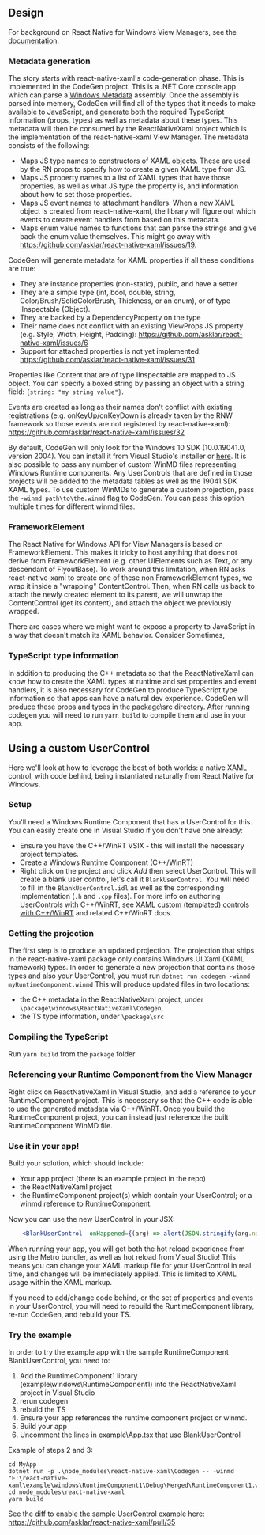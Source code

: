 ## Design
For background on React Native for Windows View Managers, see the [documentation](https://microsoft.github.io/react-native-windows/docs/view-managers).

### Metadata generation
The story starts with react-native-xaml's code-generation phase. This is implemented in the CodeGen project. This is a .NET Core console app which can parse a [Windows Metadata](https://docs.microsoft.com/uwp/winrt-cref/winmd-files) assembly.
Once the assembly is parsed into memory, CodeGen will find all of the types that it needs to make available to JavaScript, and generate both the required TypeScript information (props, types) as well as metadata about these types.
This metadata will then be consumed by the ReactNativeXaml project which is the implementation of the react-native-xaml View Manager. The metadata consists of the following:
- Maps JS type names to constructors of XAML objects. These are used by the RN props to specify how to create a given XAML type from JS.
- Maps JS property names to a list of XAML types that have those properties, as well as what JS type the property is, and information about how to set those properties.
- Maps JS event names to attachment handlers. When a new XAML object is created from react-native-xaml, the library will figure out which events to create event handlers from based on this metadata. 
- Maps enum value names to functions that can parse the strings and give back the enum value themselves. This might go away with https://github.com/asklar/react-native-xaml/issues/19.

CodeGen will generate metadata for XAML properties if all these conditions are true:
- They are instance properties (non-static), public, and have a setter
- They are a simple type (int, bool, double, string, Color/Brush/SolidColorBrush, Thickness, or an enum), or of type IInspectable (Object).
- They are backed by a DependencyProperty on the type
- Their name does not conflict with an existing ViewProps JS property (e.g. Style, Width, Height, Padding): https://github.com/asklar/react-native-xaml/issues/6
- Support for attached properties is not yet implemented: https://github.com/asklar/react-native-xaml/issues/31

Properties like Content that are of type IInspectable are mapped to JS object. You can specify a boxed string by passing an object with a string field: `{string: "my string value"}`.

Events are created as long as their names don't conflict with existing registrations (e.g. onKeyUp/onKeyDown is already taken by the RNW framework so those events are not registered by react-native-xaml): https://github.com/asklar/react-native-xaml/issues/32

By default, CodeGen will only look for the Windows 10 SDK (10.0.19041.0, version 2004). You can install it from Visual Studio's installer or [here](https://developer.microsoft.com/windows/downloads/windows-10-sdk/).
It is also possible to pass any number of custom WinMD files representing Windows Runtime components. Any UserControls that are defined in those projects will be added to the metadata tables as well as the 19041 SDK XAML types.
To use custom WinMDs to generate a custom projection, pass the `-winmd path\to\the.winmd` flag to CodeGen. You can pass this option multiple times for different winmd files.

### FrameworkElement
The React Native for Windows API for View Managers is based on FrameworkElement. 
This makes it tricky to host anything that does not derive from FrameworkElement (e.g. other UIElements such as Text, or any descendant of FlyoutBase). To work around this limitation, when RN asks react-native-xaml to create one of these non FrameworkElement types, we wrap it inside a "wrapping" ContentControl. Then, when RN calls us back to attach the newly created element to its parent, we will unwrap the ContentControl (get its content), and attach the object we previously wrapped.

There are cases where we might want to expose a property to JavaScript in a way that doesn't match its XAML behavior. Consider Sometimes, 

### TypeScript type information
In addition to producing the C++ metadata so that the ReactNativeXaml can know how to create the XAML types at runtime and set properties and event handlers, it is also necessary for CodeGen to produce TypeScript type information so that apps can have a natural dev experience.
CodeGen will produce these props and types in the package\src directory. After running codegen you will need to run `yarn build` to compile them and use in your app.

## Using a custom UserControl
Here we'll look at how to leverage the best of both worlds: a native XAML control, with code behind, being instantiated naturally from React Native for Windows.

### Setup
You'll need a Windows Runtime Component that has a UserControl for this. You can easily create one in Visual Studio if you don't have one already:
- Ensure you have the C++/WinRT VSIX - this will install the necessary project templates.
- Create a Windows Runtime Component (C++/WinRT)
- Right click on the project and click *Add* then select UserControl. This will create a blank user control, let's call it `BlankUserControl`.
You will need to fill in the `BlankUserControl.idl` as well as the corresponding implementation (`.h` and `.cpp` files).
For more info on authoring UserControls with C++/WinRT, see [XAML custom (templated) controls with C++/WinRT](https://docs.microsoft.com/windows/uwp/cpp-and-winrt-apis/xaml-cust-ctrl) and related C++/WinRT docs.

### Getting the projection
The first step is to produce an updated projection. The projection that ships in the react-native-xaml package only contains Windows.UI.Xaml (XAML framework) types.
In order to generate a new projection that contains those types and also your UserControl, you must run `dotnet run codegen -winmd myRuntimeComponent.winmd`
This will produce updated files in two locations:
- the C++ metadata in the ReactNativeXaml project, under `\package\windows\ReactNativeXaml\Codegen`,
- the TS type information, under `\package\src`

### Compiling the TypeScript
Run `yarn build` from the `package` folder

### Referencing your Runtime Component from the View Manager
Right click on ReactNativeXaml in Visual Studio, and add a reference to your RuntimeComponent project. This is necessary so that the C++ code is able to use the generated metadata via C++/WinRT.
Once you build the RuntimeComponent project, you can instead just reference the built RuntimeComponent WinMD file.

### Use it in your app!
Build your solution, which should include:
- Your app project (there is an example project in the repo)
- the ReactNativeXaml project
- the RuntimeComponent project(s) which contain your UserControl; or a winmd reference to RuntimeComponent.

Now you can use the new UserControl in your JSX:
```jsx
	<BlankUserControl  onHappened={(arg) => alert(JSON.stringify(arg.nativeEvent)) } />
```

When running your app, you will get both the hot reload experience from using the Metro bundler, as well as hot reload from Visual Studio!
This means you can change your XAML markup file for your UserControl in real time, and changes will be immediately applied. This is limited to XAML usage within the XAML markup. 

If you need to add/change code behind, or the set of properties and events in your UserControl, you will need to rebuild the RuntimeComponent library, re-run CodeGen, and rebuild your TS.

### Try the example
In order to try the example app with the sample RuntimeComponent BlankUserControl, you need to:
1. Add the RuntimeComponent1 library (example\windows\RuntimeComponent1) into the ReactNativeXaml project in Visual Studio
2. rerun codegen
3. rebuild the TS
4. Ensure your app references the runtime component project or winmd.
5. Build your app
6. Uncomment the lines in example\App.tsx that use BlankUserControl

Example of steps 2 and 3:
```
cd MyApp
dotnet run -p .\node_modules\react-native-xaml\Codegen -- -winmd "E:\react-native-xaml\example\windows\RuntimeComponent1\Debug\Merged\RuntimeComponent1.winmd"
cd node_modules\react-native-xaml
yarn build
```

See the diff to enable the sample UserControl example here: https://github.com/asklar/react-native-xaml/pull/35
